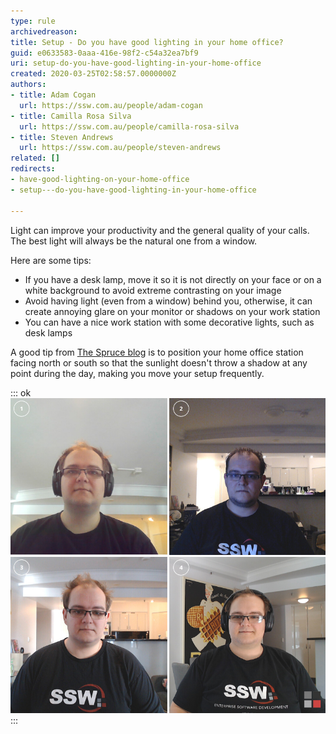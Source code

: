 ```yaml
---
type: rule
archivedreason: 
title: Setup - Do you have good lighting in your home office?
guid: e0633583-0aaa-416e-98f2-c54a32ea7bf9
uri: setup-do-you-have-good-lighting-in-your-home-office
created: 2020-03-25T02:58:57.0000000Z
authors:
- title: Adam Cogan
  url: https://ssw.com.au/people/adam-cogan
- title: Camilla Rosa Silva
  url: https://ssw.com.au/people/camilla-rosa-silva
- title: Steven Andrews
  url: https://ssw.com.au/people/steven-andrews
related: []
redirects:
- have-good-lighting-on-your-home-office
- setup---do-you-have-good-lighting-in-your-home-office

---
```


Light can improve your productivity and the general quality of your calls. The best light will always be the natural one from a window.

Here are some tips:

* If you have a desk lamp, move it so it is not directly on your face or on a white background to avoid extreme contrasting on your image
* Avoid having light (even from a window) behind you, otherwise, it can create annoying glare on your monitor or shadows on your work station
* You can have a nice work station with some decorative lights, such as desk lamps


<!--endintro-->

A good tip from     [The Spruce blog](https://www.thespruce.com/tips-for-better-home-office-lighting-1812436) is to position your home office station facing north or south so that the sunlight doesn't throw a shadow at any point during the day, making you move your setup frequently.


::: ok  
![Figure: see how the light can impact your presentation on remote meetings](lightning-impacts.png)  
:::
